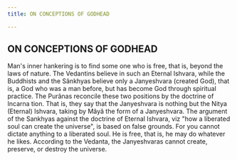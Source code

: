 ```yaml
---
title: ON CONCEPTIONS OF GODHEAD

---
```





  

## ON CONCEPTIONS OF GODHEAD

Man's inner hankering is to find some one who is free, that is, beyond
the laws of nature. The Vedantins believe in such an Eternal Ishvara,
while the Buddhists and the Sânkhyas believe only a Janyeshvara (created
God), that is, a God who was a man before, but has become God through
spiritual practice. The Purânas reconcile these two positions by the
doctrine of Incarna tion. That is, they say that the Janyeshvara is
nothing but the Nitya (Eternal) Ishvara, taking by Mâyâ the form of a
Janyeshvara. The argument of the Sankhyas against the doctrine of
Eternal Ishvara, viz "how a liberated soul can create the universe", is
based on false grounds. For you cannot dictate anything to a liberated
soul. He is free, that is, he may do whatever he likes. According to the
Vedanta, the Janyeshvaras cannot create, preserve, or destroy the
universe.


